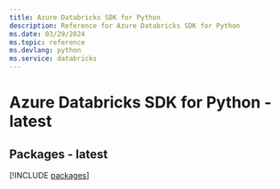 ```yaml
---
title: Azure Databricks SDK for Python
description: Reference for Azure Databricks SDK for Python
ms.date: 03/29/2024
ms.topic: reference
ms.devlang: python
ms.service: databricks
---
```

# Azure Databricks SDK for Python - latest
## Packages - latest
[!INCLUDE [packages](databricks-index.md)]